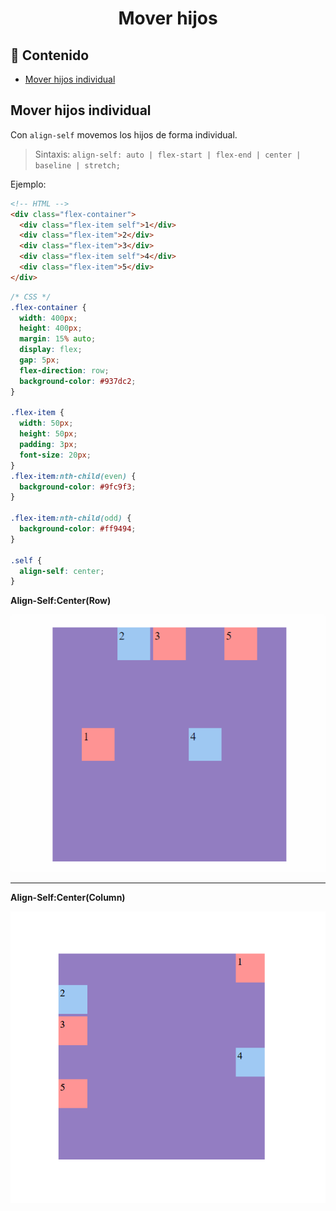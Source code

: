 <h1 align="center">Mover hijos</h1>

<h2>📑 Contenido</h2>

- [Mover hijos individual](#mover-hijos-individual)

## Mover hijos individual

Con `align-self` movemos los hijos de forma individual.

> Sintaxis: `align-self: auto | flex-start | flex-end | center | baseline | stretch;`

Ejemplo:

```html
<!-- HTML -->
<div class="flex-container">
  <div class="flex-item self">1</div>
  <div class="flex-item">2</div>
  <div class="flex-item">3</div>
  <div class="flex-item self">4</div>
  <div class="flex-item">5</div>
</div>
```

```css
/* CSS */
.flex-container {
  width: 400px;
  height: 400px;
  margin: 15% auto;
  display: flex;
  gap: 5px;
  flex-direction: row;
  background-color: #937dc2;
}

.flex-item {
  width: 50px;
  height: 50px;
  padding: 3px;
  font-size: 20px;
}
.flex-item:nth-child(even) {
  background-color: #9fc9f3;
}

.flex-item:nth-child(odd) {
  background-color: #ff9494;
}

.self {
  align-self: center;
}
```

**Align-Self:Center(Row)**

![align-self center](./img/align-self.png)

---

**Align-Self:Center(Column)**

![align-self center](./img/align-self-column.png)
